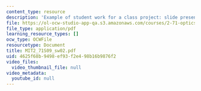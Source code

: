 ```yaml
---
content_type: resource
description: 'Example of student work for a class project: slide presentation on '
file: https://ol-ocw-studio-app-qa.s3.amazonaws.com/courses/2-71-optics-spring-2009/4625f68b9498ef93f2e498b16b9876f2_MIT2_71S09_sw02.pdf
file_type: application/pdf
learning_resource_types: []
ocw_type: OCWFile
resourcetype: Document
title: MIT2_71S09_sw02.pdf
uid: 4625f68b-9498-ef93-f2e4-98b16b9876f2
video_files:
  video_thumbnail_file: null
video_metadata:
  youtube_id: null
---
```

